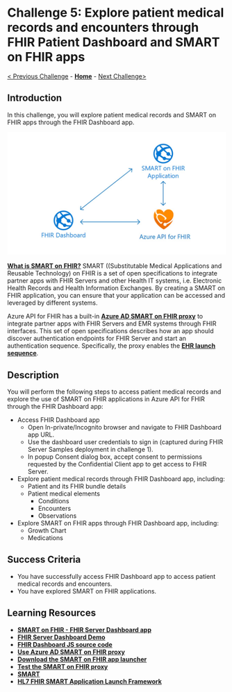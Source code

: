 # Challenge 5: Explore patient medical records and encounters through FHIR Patient Dashboard and SMART on FHIR apps

[< Previous Challenge](./Challenge04.md) - **[Home](../readme.md)** - [Next Challenge>](./Challenge06.md)

## Introduction

In this challenge, you will explore patient medical records and SMART on FHIR apps through the FHIR Dashboard app. 

![SMART on FHIR applications](../images/smart-on-fhir-applications.jpg)

**[What is SMART on FHIR?](https://docs.microsoft.com/en-us/azure/healthcare-apis/fhir-faq#what-is-smart-on-fhir)** 
SMART ((Substitutable Medical Applications and Reusable Technology) on FHIR is a set of open specifications to integrate partner apps with FHIR Servers and other Health IT systems, i.e. Electronic Health Records and Health Information Exchanges.  By creating a SMART on FHIR application, you can ensure that your application can be accessed and leveraged by different systems.

Azure API for FHIR has a built-in **[Azure AD SMART on FHIR proxy](https://docs.microsoft.com/en-us/azure/healthcare-apis/use-smart-on-fhir-proxy)** to integrate partner apps with FHIR Servers and EMR systems through FHIR interfaces. This set of open specifications describes how an app should discover authentication endpoints for FHIR Server and start an authentication sequence.  Specifically, the proxy enables the **[EHR launch sequence](https://hl7.org/fhir/smart-app-launch/#ehr-launch-sequence)**.  

## Description

You will perform the following steps to access patient medical records and explore the use of SMART on FHIR applications in Azure API for FHIR through the FHIR Dashboard app:
- Access FHIR Dashboard app
    - Open In-private/Incognito browser and navigate to FHIR Dashboard app URL.
    - Use the dashboard user credentials to sign in (captured during FHIR Server Samples deployment in challenge 1).
    - In popup Consent dialog box, accept consent to permissions requested by the Confidential Client app to get access to FHIR Server.
- Explore patient medical records through FHIR Dashboard app, including:
    - Patient and its FHIR bundle details
    - Patient medical elements
        - Conditions
        - Encounters
        - Observations
- Explore SMART on FHIR apps through FHIR Dashboard app, including:
    - Growth Chart
    - Medications

## Success Criteria
- You have successfully access FHIR Dashboard app to access patient medical records and encounters.
- You have explored SMART on FHIR applications.

## Learning Resources

- **[SMART on FHIR - FHIR Server Dashboard app](https://github.com/smart-on-fhir/fhir-server-dashboard#:~:text=The%20FHIR%20Server%20Dashboard%20is%20a%20standalone%20app,at%20the%20sample%20data%20on%20a%20FHIR%20sandbox.)**
- **[FHIR Server Dashboard Demo](http://docs.smarthealthit.org/fhir-server-dashboard/)**
- **[FHIR Dashboard JS source code](https://github.com/microsoft/fhir-server-samples/blob/master/src/FhirDashboardJS/index.html)**
- **[Use Azure AD SMART on FHIR proxy](https://docs.microsoft.com/en-us/azure/healthcare-apis/use-smart-on-fhir-proxy)**
- **[Download the SMART on FHIR app launcher](https://docs.microsoft.com/en-us/azure/healthcare-apis/use-smart-on-fhir-proxy#download-the-smart-on-fhir-app-launcher)**
- **[Test the SMART on FHIR proxy](https://docs.microsoft.com/en-us/azure/healthcare-apis/use-smart-on-fhir-proxy#test-the-smart-on-fhir-proxy)**
- **[SMART](https://smarthealthit.org/)**
- **[HL7 FHIR SMART Application Launch Framework](http://www.hl7.org/fhir/smart-app-launch/)**
